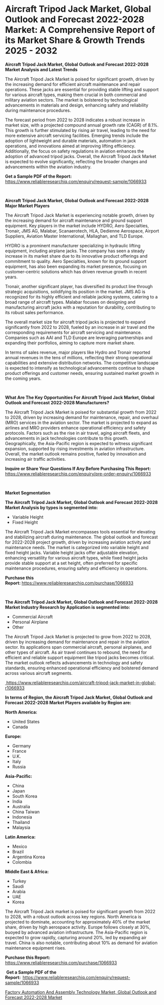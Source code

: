 <p><h1>Aircraft Tripod Jack Market, Global Outlook and Forecast 2022-2028 Market: A Comprehensive Report of its Market Share & Growth Trends 2025 - 2032</h1></p><p><strong>Aircraft Tripod Jack Market, Global Outlook and Forecast 2022-2028 Market Analysis and Latest Trends</strong></p>
<p><p>The Aircraft Tripod Jack Market is poised for significant growth, driven by the increasing demand for efficient aircraft maintenance and repair operations. These jacks are essential for providing stable lifting and support for various aircraft types, making them crucial in both commercial and military aviation sectors. The market is bolstered by technological advancements in materials and design, enhancing safety and reliability during maintenance procedures.</p><p>The forecast period from 2022 to 2028 indicates a robust increase in market size, with a projected compound annual growth rate (CAGR) of 8.1%. This growth is further stimulated by rising air travel, leading to the need for more extensive aircraft servicing facilities. Emerging trends include the adoption of lightweight and durable materials, automation in jack operations, and innovations aimed at improving lifting efficiency. Additionally, the focus on safety regulations in aviation enhances the adoption of advanced tripod jacks. Overall, the Aircraft Tripod Jack Market is expected to evolve significantly, reflecting the broader changes and advancements within the aviation industry.</p></p>
<p><strong>Get a Sample PDF of the Report:&nbsp;</strong> <a href="https://www.reliableresearchiq.com/enquiry/request-sample/1066933?utm_campaign=3350&utm_medium=2&utm_source=Github&utm_content=ia&utm_term=21032025&utm_id=aircraft-tripod-jack-market-global-outlook-and-forecast-2022-2028">https://www.reliableresearchiq.com/enquiry/request-sample/1066933</a></p>
<p>&nbsp;</p>
<p><strong>Aircraft Tripod Jack Market, Global Outlook and Forecast 2022-2028 Major Market Players</strong></p>
<p><p>The Aircraft Tripod Jack Market is experiencing notable growth, driven by the increasing demand for aircraft maintenance and ground support equipment. Key players in the market include HYDRO, Aero Specialties, Tronair, JMS AG, Malabar, Scanaerotech, HLA, Dedienne Aerospace, Airport Suppliers, Aviation Master International, Mallaghan, and TLD Europe.</p><p>HYDRO is a prominent manufacturer specializing in hydraulic lifting equipment, including airplane jacks. The company has seen a steady increase in its market share due to its innovative product offerings and commitment to quality. Aero Specialties, known for its ground support equipment, has also been expanding its market presence, focusing on customer-centric solutions which has driven revenue growth in recent years.</p><p>Tronair, another significant player, has diversified its product line through strategic acquisitions, solidifying its position in the market. JMS AG is recognized for its highly efficient and reliable jacking systems, catering to a broad range of aircraft types. Malabar focuses on designing and manufacturing aircraft jacks with a reputation for durability, contributing to its robust sales performance.</p><p>The overall market size for aircraft tripod jacks is projected to expand significantly from 2022 to 2028, fueled by an increase in air travel and the corresponding requirements for aircraft servicing and maintenance. Companies such as AAI and TLD Europe are leveraging partnerships and expanding their portfolios, aiming to capture more market share.</p><p>In terms of sales revenue, major players like Hydro and Tronair reported annual revenues in the tens of millions, reflecting their strong operational capabilities and extensive distribution networks. The competitive landscape is expected to intensify as technological advancements continue to shape product offerings and customer needs, ensuring sustained market growth in the coming years.</p></p>
<p>&nbsp;</p>
<p><strong>What Are The Key Opportunities For Aircraft Tripod Jack Market, Global Outlook and Forecast 2022-2028 Manufacturers?</strong></p>
<p><p>The Aircraft Tripod Jack Market is poised for substantial growth from 2022 to 2028, driven by increasing demand for maintenance, repair, and overhaul (MRO) services in the aviation sector. The market is projected to expand as airlines and MRO providers enhance operational efficiency and safety protocols. Factors such as the rise in air travel, aging aircraft fleets, and advancements in jack technologies contribute to this growth. Geographically, the Asia-Pacific region is expected to witness significant expansion, supported by rising investments in aviation infrastructure. Overall, the market outlook remains positive, fueled by innovation and increasing air traffic activities.</p></p>
<p><strong>Inquire or Share Your Questions If Any Before Purchasing This Report:</strong> <a href="https://www.reliableresearchiq.com/enquiry/pre-order-enquiry/1066933?utm_campaign=3350&utm_medium=2&utm_source=Github&utm_content=ia&utm_term=21032025&utm_id=aircraft-tripod-jack-market-global-outlook-and-forecast-2022-2028">https://www.reliableresearchiq.com/enquiry/pre-order-enquiry/1066933</a></p>
<p>&nbsp;</p>
<p><strong>Market Segmentation</strong></p>
<p><strong>The Aircraft Tripod Jack Market, Global Outlook and Forecast 2022-2028 Market Analysis by types is segmented into:</strong></p>
<p><ul><li>Variable Height</li><li>Fixed Height</li></ul></p>
<p><p>The Aircraft Tripod Jack Market encompasses tools essential for elevating and stabilizing aircraft during maintenance. The global outlook and forecast for 2022-2028 project growth, driven by increasing aviation activity and maintenance needs. The market is categorized into variable height and fixed height jacks. Variable height jacks offer adjustable elevation, enhancing versatility for various aircraft types, while fixed height jacks provide stable support at a set height, often preferred for specific maintenance procedures, ensuring safety and efficiency in operations.</p></p>
<p><strong>Purchase this Report:&nbsp;</strong><a href="https://www.reliableresearchiq.com/purchase/1066933?utm_campaign=3350&utm_medium=2&utm_source=Github&utm_content=ia&utm_term=21032025&utm_id=aircraft-tripod-jack-market-global-outlook-and-forecast-2022-2028">https://www.reliableresearchiq.com/purchase/1066933</a></p>
<p>&nbsp;</p>
<p><strong>The Aircraft Tripod Jack Market, Global Outlook and Forecast 2022-2028 Market Industry Research by Application is segmented into:</strong></p>
<p><ul><li>Commercial Aircraft</li><li>Personal Airplane</li><li>Other</li></ul></p>
<p><p>The Aircraft Tripod Jack Market is projected to grow from 2022 to 2028, driven by increasing demand for maintenance and repair in the aviation sector. Its applications span commercial aircraft, personal airplanes, and other types of aircraft. As air travel continues to rebound, the need for efficient and reliable support equipment like tripod jacks becomes critical. The market outlook reflects advancements in technology and safety standards, ensuring enhanced operational efficiency and bolstered demand across various aircraft segments.</p></p>
<p><a href="https://www.reliableresearchiq.com/aircraft-tripod-jack-market-in-global-r1066933?utm_campaign=3350&utm_medium=2&utm_source=Github&utm_content=ia&utm_term=21032025&utm_id=aircraft-tripod-jack-market-global-outlook-and-forecast-2022-2028">&nbsp;https://www.reliableresearchiq.com/aircraft-tripod-jack-market-in-global-r1066933</a></p>
<p><strong>In terms of Region, the Aircraft Tripod Jack Market, Global Outlook and Forecast 2022-2028 Market Players available by Region are:</strong></p>
<p>
    <p> <strong> North America: </strong>
        <ul>
            <li>United States</li>
            <li>Canada</li>
        </ul>
        </p> 
    <p> <strong> Europe: </strong>
        <ul>
            <li>Germany</li>
            <li>France</li>
            <li>U.K.</li>
            <li>Italy</li>
            <li>Russia</li>
        </ul>
        </p> 
    <p> <strong> Asia-Pacific: </strong>
        <ul>
            <li>China</li>
            <li>Japan</li>
            <li>South Korea</li>
            <li>India</li>
            <li>Australia</li>
            <li>China Taiwan</li>
            <li>Indonesia</li>
            <li>Thailand</li>
            <li>Malaysia</li>
        </ul>
        </p> 
    <p> <strong> Latin America: </strong>
        <ul>
            <li>Mexico</li>
            <li>Brazil</li>
            <li>Argentina Korea</li>
            <li>Colombia</li>
        </ul>
        </p> 
    <p> <strong> Middle East & Africa: </strong>
        <ul>
            <li>Turkey</li>
            <li>Saudi</li>
            <li>Arabia</li>
            <li>UAE</li>
            <li>Korea</li>
        </ul>
    </p>
    </p>
<p><p>The Aircraft Tripod Jack market is poised for significant growth from 2022 to 2028, with a robust outlook across key regions. North America is projected to dominate, accounting for approximately 40% of the market share, driven by high aerospace activity. Europe follows closely at 30%, buoyed by advanced aviation infrastructure. The Asia-Pacific region is expected to grow rapidly, capturing around 20%, led by expanding air travel. China is also notable, contributing about 10% as demand for aviation maintenance equipment rises.</p></p>
<p><strong>Purchase this Report: </strong><a href="https://www.reliableresearchiq.com/purchase/1066933?utm_campaign=3350&utm_medium=2&utm_source=Github&utm_content=ia&utm_term=21032025&utm_id=aircraft-tripod-jack-market-global-outlook-and-forecast-2022-2028">https://www.reliableresearchiq.com/purchase/1066933</a></p>
<p>&nbsp;<strong>Get a Sample PDF of the Report:&nbsp;&nbsp;</strong><a href="https://www.reliableresearchiq.com/enquiry/request-sample/1066933?utm_campaign=3350&utm_medium=2&utm_source=Github&utm_content=ia&utm_term=21032025&utm_id=aircraft-tripod-jack-market-global-outlook-and-forecast-2022-2028">https://www.reliableresearchiq.com/enquiry/request-sample/1066933</a></p>
<p><strong></strong></p>
<p><p><a href="https://github.com/leoustolja/Market-Research-Report-List-1/blob/main/factory-automation-and-assembly-technology-market-global-outlook-and-forecast-2022-2028-market.md?utm_campaign=3350&utm_medium=2&utm_source=Github&utm_content=ia&utm_term=21032025&utm_id=aircraft-tripod-jack-market-global-outlook-and-forecast-2022-2028">Factory Automation And Assembly Technology Market, Global Outlook and Forecast 2022-2028 Market</a></p></p>